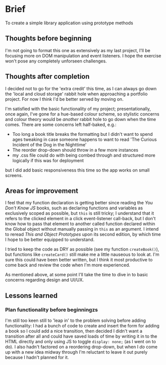 # Brief

To create a simple library application using prototype methods

## Thoughts before beginning

I'm not going to format this one as extensively as my last project, I'll be focusing more on DOM manipulation and event listeners. I hope the exercise won't pose any completely unforseen challenges.

## Thoughts after completion

I decided not to go for the 'extra credit' this time, as I can always go down the 'local and cloud storage' rabbit hole when approaching a portfolio project. For now I think I'd be better served by moving on.

I'm satisfied with the basic functionality of my project; presentationally, once again, I've gone for a hue-based colour scheme, so stylistic concerns and colour theory would be *another* rabbit hole to go down when the time comes. There are some concerns left half-baked, e.g.:

- Too long a book title breaks the formatting but I didn't want to spend ages tweaking in case someone happens to want to read 'The Curious Incident of the Dog in the Nighttime'
- The reorder drop-down should throw in a few more instances
- my .css file could do with being combed through and structured more logically if this was for deployment

but I did add basic responsiveness this time so the app works on small screens.

## Areas for improvement

I feel that my function declaration is getting better since reading the *You Don't Know JS* books, such as declaring functions and variables as exclusively scoped as possible, but `this` is still tricky; I understand that it refers to the clicked element in a click event-listener call-back, but I don't know how to pass that element to another called function declared within the Global object without manually passing in `this` as an argument. I intend to reread *This and Object Prototypes* upon its second edition, by which time I hope to be better equipped to understand.

I tried to keep the code as DRY as possible (see my function `createBook()`), but functions like `createCard()` still make me a little nauseous to look at. I'm sure this could have been better written, but I think it most productive to come back and review the code when I'm more experienced.

As mentioned above, at some point I'll take the time to dive in to basic concerns regarding design and UI/UX.

## Lessons learned

### Plan functionality before beginningzs

I'm still too keen still to 'leap in' to the problem solving before adding functionality: I had a bunch of code to create and insert the form for adding a book so I could add a nice transition, then decided I didn't want a transition after all and could have saved loads of time by writing it in to the HTML directly and only using JS to toggle `display: none;` (as I went on to do). I also hadn't factored on a reordering drop-down, but when I *do* come up with a new idea midway through I'm reluctant to leave it out purely because I hadn't planned for it.